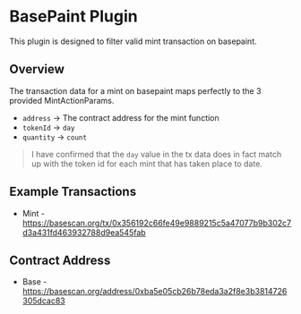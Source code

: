 # BasePaint Plugin

This plugin is designed to filter valid mint transaction on basepaint.

## Overview

The transaction data for a mint on basepaint maps perfectly to the 3 provided MintActionParams. 

- ```address``` -> The contract address for the mint function
- ```tokenId``` -> ```day```
- ```quantity``` -> ```count```

> I have confirmed that the ```day``` value in the tx data does in fact match up with the token id for each mint that has taken place to date.

## Example Transactions
- Mint - https://basescan.org/tx/0x356192c66fe49e9889215c5a47077b9b302c7d3a431fd463932788d9ea545fab

## Contract Address
- Base - https://basescan.org/address/0xba5e05cb26b78eda3a2f8e3b3814726305dcac83